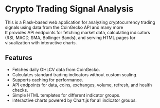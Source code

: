 # Crypto Trading Signal Analysis

This is a Flask-based web application for analyzing cryptocurrency trading signals using data from the CoinGecko API and many more   
It provides API endpoints for fetching market data, calculating indicators (RSI, MACD, SMA, Bollinger Bands), and serving HTML pages for visualization with interactive charts.

## Features
- Fetches daily OHLCV data from CoinGecko.
- Calculates standard trading indicators without custom scaling.
- Supports caching for performance.
- API endpoints for data, coins, exchanges, volume, refresh, and health checks.
- Simple HTML templates for different indicator groups.
- Interactive charts powered by Chart.js for all indicator groups.
